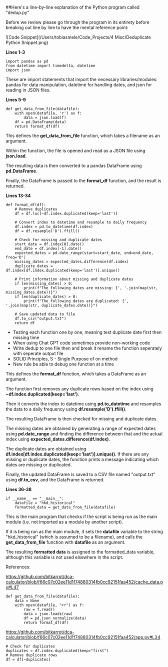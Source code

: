 ##Here's a line-by-line explanation of the Python program called "dedup.py"


Before we review please go through the program in its entirety before breaking out line by line to have the mental reference point: 

![Code Snippet](/Users/tobiasmele/Code_Projects/4 Misc/Deduplicate Python Snippet.png)

**Lines 1-3**

```
import pandas as pd
from datetime import timedelta, datetime
import json
```
These are import statements that import the necessary libraries/modules: pandas for data manipulation, datetime for handling dates, and json for reading in JSON files.

**Lines 5-9**

```
def get_data_from_file(datafile):
    with open(datafile, 'r') as f:
        data = json.load(f)
    df = pd.DataFrame(data)
    return format_df(df)
```

This defines the **get_data_from_file** function, which takes a filename as an argument. 

Within the function, the file is opened and read as a JSON file using **json.load**. 

The resulting data is then converted to a pandas DataFrame using **pd.DataFrame**. 

Finally, the DataFrame is passed to the **format_df** function, and the result is returned.

**Lines 13-34**

```
def format_df(df):
    # Remove duplicates
    df = df.loc[~df.index.duplicated(keep='last')]
    
    # Convert index to datetime and resample to daily frequency
    df.index = pd.to_datetime(df.index)
    df = df.resample('D').ffill()
    
    # Check for missing and duplicate dates
    start_date = df.index[0].date()
    end_date = df.index[-1].date()
    expected_dates = pd.date_range(start=start_date, end=end_date, freq='D')
    missing_dates = expected_dates.difference(df.index)
    duplicate_dates = df.index[df.index.duplicated(keep='last')].unique()
    
    # Print information about missing and duplicate dates
    if len(missing_dates) > 0:
        print(f"The following dates are missing: {', '.join(map(str, missing_dates.date))}")
    if len(duplicate_dates) > 0:
        print(f"The following dates are duplicated: {', '.join(map(str, duplicate_dates.date))}")
    
    # Save updated data to file
    df.to_csv("output.txt")
    return df
```

- Testing each function one by one, meaning test duplicate date first then missing time
- When using Chat GPT code sometimes provide non-working code
- Write dedup to one file then and break it rename the function seperately with seperate output file
- SOLID Principles, S - Single Purpose of on method
- New rule be able to debug one function at a time 

This defines the **format_df** function, which takes a DataFrame as an argument. 

The function first removes any duplicate rows based on the index using **~df.index.duplicated(keep='last')**. 

Then it converts the index to datetime using **pd.to_datetime** and resamples the data to a daily frequency using **df.resample('D').ffill()**. 

The resulting DataFrame is then checked for missing and duplicate dates. 

The missing dates are obtained by generating a range of expected dates using **pd.date_range** and finding the difference between that and the actual index using **expected_dates.difference(df.index)**. 

The duplicate dates are obtained using **df.index[df.index.duplicated(keep='last')].unique()**. If there are any missing or duplicate dates, the function prints a message indicating which dates are missing or duplicated. 

Finally, the updated DataFrame is saved to a CSV file named "output.txt" using **df.to_csv**, and the DataFrame is returned.

**Lines 36-38**

```
if __name__ == "__main__":
    datafile = "hkd_historical"
    formatted_data = get_data_from_file(datafile)
```

This is the main program that checks if the script is being run as the main module (i.e. not imported as a module by another script). 

If it is being run as the main module, it sets the **datafile** variable to the string "hkd_historical" (which is assumed to be a filename), and calls the **get_data_from_file** function with **datafile** as an argument. 

The resulting **formatted data** is assigned to the formatted_data variable, although this variable is not used elsewhere in the script.

References:

https://github.com/bitkarrot/dca-calculator/blob/f66c07c02ee11d1f74880314fb0cc92151faa452/cache_data.py#L47

```
def get_data_from_file(datafile):
    data = None
    with open(datafile, "+r") as f:
        raw = f.read()
        data = json.loads(raw)
        df = pd.json_normalize(data)
        return format_df(df)
```


https://github.com/bitkarrot/dca-calculator/blob/f66c07c02ee11d1f74880314fb0cc92151faa452/app.py#L34

```
# Check for duplicates
duplicates = df.index.duplicated(keep="first")
# Remove duplicate rows
df = df[~duplicates]
```
